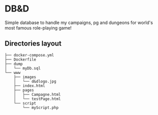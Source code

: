 # DB&D

Simple database to handle my campaigns, pg and dungeons for world's most famous role-playing game!

## Directories layout
```
├── docker-compose.yml
├── Dockerfile
├── dump
│   └── myDb.sql
└── www
    ├── images
    │   └── d&dlogo.jpg
    ├── index.html
    ├── pages
    │   ├── Campagne.html
    │   └── testPage.html
    └── script
        └── myScript.php
```

